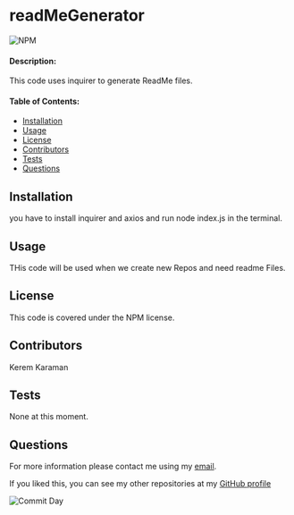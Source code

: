 
# **readMeGenerator**
![NPM](https://img.shields.io/npm/l/inquirer)

#### **Description:**

This code uses inquirer to generate ReadMe files.

#### **Table of Contents:**

- [Installation](#Installation)
- [Usage](#Usage)
- [License](#License)
- [Contributors](#Contributors)
- [Tests](#Tests)
- [Questions](#Questions)

## Installation

you have to install inquirer and axios and run node index.js in the terminal.

## Usage

THis code will be used when we create new Repos and need readme Files.

## License

This code is covered under the NPM license.

## Contributors

Kerem Karaman

## Tests

None at this moment.

## Questions

For more information please contact me using my [email](keremukaraman@gmail.com).

If you liked this, you can see my other repositories at my [GitHub profile](https://github.com/KKaraman)

![Commit Day](https://img.shields.io/github/last-commit/KKaraman/readMeGenerator?style=plastic)

